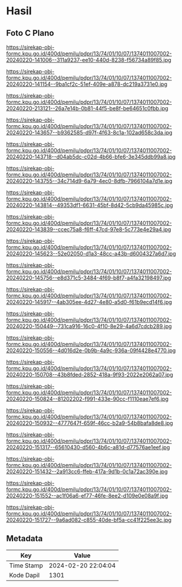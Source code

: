 # Hasil

## Foto C Plano

https://sirekap-obj-formc.kpu.go.id/400d/pemilu/pdpr/13/74/01/10/07/1374011007002-20240220-141006--311a9237-ee10-440d-8238-f56734a89f85.jpg

https://sirekap-obj-formc.kpu.go.id/400d/pemilu/pdpr/13/74/01/10/07/1374011007002-20240220-141154--9ba1cf2c-51ef-409e-a878-dc219a3731e0.jpg

https://sirekap-obj-formc.kpu.go.id/400d/pemilu/pdpr/13/74/01/10/07/1374011007002-20240220-213121--26a7e14b-0b81-44f5-be8f-be64651c0fbb.jpg

https://sirekap-obj-formc.kpu.go.id/400d/pemilu/pdpr/13/74/01/10/07/1374011007002-20240220-143657--b9362585-d97f-4f63-8c1a-102ad658c3da.jpg

https://sirekap-obj-formc.kpu.go.id/400d/pemilu/pdpr/13/74/01/10/07/1374011007002-20240220-143718--d04ab5dc-c02d-4b66-bfe6-3e345ddb99a8.jpg

https://sirekap-obj-formc.kpu.go.id/400d/pemilu/pdpr/13/74/01/10/07/1374011007002-20240220-143755--34c714d9-6a79-4ec0-8dfb-7966104a7d1e.jpg

https://sirekap-obj-formc.kpu.go.id/400d/pemilu/pdpr/13/74/01/10/07/1374011007002-20240220-143814--49353df1-6631-45bf-8d42-5cb9da45985c.jpg

https://sirekap-obj-formc.kpu.go.id/400d/pemilu/pdpr/13/74/01/10/07/1374011007002-20240220-143839--ccec75a8-f6ff-47cd-97e8-5c773e4e29a4.jpg

https://sirekap-obj-formc.kpu.go.id/400d/pemilu/pdpr/13/74/01/10/07/1374011007002-20240220-145623--52e02050-d1a3-48cc-a43b-d6004327a6d7.jpg

https://sirekap-obj-formc.kpu.go.id/400d/pemilu/pdpr/13/74/01/10/07/1374011007002-20240220-145756--e8d371c5-3484-4f69-b8f7-a4fa32198497.jpg

https://sirekap-obj-formc.kpu.go.id/400d/pemilu/pdpr/13/74/01/10/07/1374011007002-20240220-145917--4ab305ee-4d27-4e80-a5d0-f61b9ecd14f6.jpg

https://sirekap-obj-formc.kpu.go.id/400d/pemilu/pdpr/13/74/01/10/07/1374011007002-20240220-150449--731ca916-16c0-4f10-8e29-4a6d7cdcb289.jpg

https://sirekap-obj-formc.kpu.go.id/400d/pemilu/pdpr/13/74/01/10/07/1374011007002-20240220-150556--4d016d2e-0b9b-4a9c-936a-09f4428e4770.jpg

https://sirekap-obj-formc.kpu.go.id/400d/pemilu/pdpr/13/74/01/10/07/1374011007002-20240220-150708--43b8fded-2852-418a-9f93-2022e2062a07.jpg

https://sirekap-obj-formc.kpu.go.id/400d/pemilu/pdpr/13/74/01/10/07/1374011007002-20240220-150824--81202202-f991-433e-90cc-f1110eae7ef6.jpg

https://sirekap-obj-formc.kpu.go.id/400d/pemilu/pdpr/13/74/01/10/07/1374011007002-20240220-150932--4777647f-659f-46cc-b2a9-54b8bafa8de8.jpg

https://sirekap-obj-formc.kpu.go.id/400d/pemilu/pdpr/13/74/01/10/07/1374011007002-20240220-151317--65610430-d560-4b6c-a81d-d77576ae1eef.jpg

https://sirekap-obj-formc.kpu.go.id/400d/pemilu/pdpr/13/74/01/10/07/1374011007002-20240220-151432--2a913cc6-ffeb-417a-9d1b-0c1a72ac390e.jpg

https://sirekap-obj-formc.kpu.go.id/400d/pemilu/pdpr/13/74/01/10/07/1374011007002-20240220-151552--ac1f06a6-ef77-46fe-8ee2-d109e0e08a9f.jpg

https://sirekap-obj-formc.kpu.go.id/400d/pemilu/pdpr/13/74/01/10/07/1374011007002-20240220-151727--9a6ad082-c855-40de-bf5a-cc41f225ee3c.jpg


## Metadata

| Key        | Value               |
| ---------- | ------------------- |
| Time Stamp | 2024-02-20 22:04:04 |
| Kode Dapil | 1301                |



